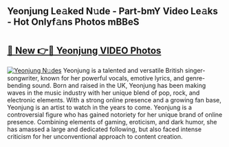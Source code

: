 ## Yeonjung Le𝚊ked N𝚞de - Part-bmY Video Le𝚊ks - Hot Onlyf𝚊ns Photos mBBeS

# <h2><a href="http://ab32243.deff.icu/?id=Yeonjung">🔗 New 👉🔴 Yeonjung VIDEO Photos</a></h2>

[![Yeonjung N𝚞des](https://i.imgur.com/rIISA9y.gif)](http://ab32243.deff.icu/?id=Yeonjung)
Yeonjung is a talented and versatile British singer-songwriter, known for her powerful vocals, emotive lyrics, and genre-bending sound. Born and raised in the UK, Yeonjung has been making waves in the music industry with her unique blend of pop, rock, and electronic elements. With a strong online presence and a growing fan base, Yeonjung is an artist to watch in the years to come. Yeonjung is a controversial figure who has gained notoriety for her unique brand of online presence. Combining elements of gaming, eroticism, and dark humor, she has amassed a large and dedicated following, but also faced intense criticism for her unconventional approach to content creation.
